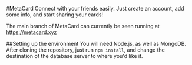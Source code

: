 #MetaCard
Connect with your friends easily. Just create an account, add some info, and start sharing your cards!

The main branch of MetaCard can currently be seen running at https://metacard.xyz

##Setting up the environment
You will need Node.js, as well as MongoDB. After cloning the repository, just run `npm install`, and change the destination of the database server to where you'd like it.

